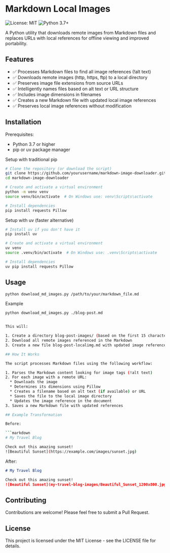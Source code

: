 # Markdown Local Images

<img alt="License: MIT" src="https://img.shields.io/badge/License-MIT-yellow.svg">
<img alt="Python 3.7+" src="https://img.shields.io/badge/python-3.7+-blue.svg">

A Python utility that downloads remote images from Markdown files and replaces URLs with local references for offline viewing and improved portability.

## Features

* ✅ Processes Markdown files to find all image references (!alt text)
* ✅ Downloads remote images (http, https, ftp) to a local directory
* ✅ Preserves image file extensions from source URLs
* ✅ Intelligently names files based on alt text or URL structure
* ✅ Includes image dimensions in filenames
* ✅ Creates a new Markdown file with updated local image references
* ✅ Preserves local image references without modification

## Installation

Prerequisites:

* Python 3.7 or higher
* pip or uv package manager
  
Setup with traditional pip

```bash
# Clone the repository (or download the script)
git clone https://github.com/yourusername/markdown-image-downloader.git
cd markdown-image-downloader

# Create and activate a virtual environment
python -m venv venv
source venv/bin/activate  # On Windows use: venv\Scripts\activate

# Install dependencies
pip install requests Pillow
```

Setup with uv (faster alternative)

```bash
# Install uv if you don't have it
pip install uv

# Create and activate a virtual environment
uv venv
source .venv/bin/activate  # On Windows use: .venv\Scripts\activate

# Install dependencies
uv pip install requests Pillow
```

## Usage

```bash
python download_md_images.py /path/to/your/markdown_file.md
```

Example

```bash
python download_md_images.py ./blog-post.md


This will:

1. Create a directory blog-post-images/ (based on the first 15 characters of the input filename)
2. Download all remote images referenced in the Markdown
3. Create a new file blog-post-localimg.md with updated image references

## How It Works

The script processes Markdown files using the following workflow:

1. Parses the Markdown content looking for image tags (!alt text)
2. For each image with a remote URL:
  * Downloads the image
  * Determines its dimensions using Pillow
  * Creates a filename based on alt text (if available) or URL
  * Saves the file to the local image directory
  * Updates the image reference in the document
3. Saves a new Markdown file with updated references

## Example Transformation

Before:

```markdown
# My Travel Blog

Check out this amazing sunset!
![Beautiful Sunset](https://example.com/images/sunset.jpg)
```

After:

```markdown
# My Travel Blog

Check out this amazing sunset!
![Beautiful Sunset](my-travel-blog-images/Beautiful_Sunset_1200x800.jpg)
```

## Contributing

Contributions are welcome! Please feel free to submit a Pull Request.

## License

This project is licensed under the MIT License - see the LICENSE file for details.
